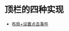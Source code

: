 # 顶栏的四种实现

- [布局+设置点击事件](https://github.com/chiahaolu/Arsenal/blob/master/doc/Topbar-%E7%AC%AC%E4%B8%80%E7%A7%8D%E5%BD%A2%E5%BC%8F.md)